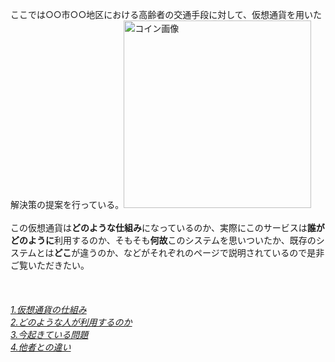ここでは○○市○○地区における高齢者の交通手段に対して、仮想通貨を用いた解決策の提案を行っている。<img width="300px" alt="コイン画像" src="http://4.bp.blogspot.com/-mbJekablyq0/Ue0_5tuWwvI/AAAAAAAAAPY/7hy8DpX__0s/s1600/other_coin01.png"><br><br>
この仮想通貨は**どのような仕組み**になっているのか、実際にこのサービスは**誰がどのように**利用するのか、そもそも**何故**このシステムを思いついたか、既存のシステムとは**どこ**が違うのか、などがそれぞれのページで説明されているので是非ご覧いただきたい。<br><br><br><br>
[*1.仮想通貨の仕組み*](https://16-2505-002-9.github.io/pickup/1)<br>
[*2.どのような人が利用するのか*](https://16-2505-002-9.github.io/pickup/2)<br>
[*3.今起きている問題*](https://16-2505-002-9.github.io/pickup/four)<br>
[*4.他者との違い*](https://16-2505-002-9.github.io/pickup/five)
